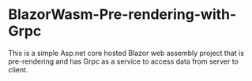 # BlazorWasm-Pre-rendering-with-Grpc
This is a simple Asp.net core hosted Blazor web assembly project that is pre-rendering and has Grpc as a service to access data from server to client.
